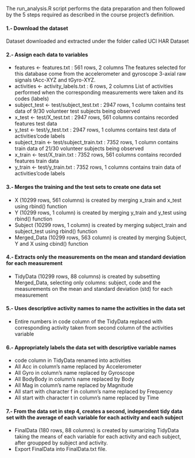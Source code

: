 The run_analysis.R script performs the data preparation and then followed by the 5 steps required as described in the course project’s definition.

#### 1.- Download the dataset
  Dataset downloaded and extracted under the folder called UCI HAR Dataset

#### 2.- Assign each data to variables
  + features <- features.txt : 561 rows, 2 columns
    The features selected for this database come from the accelerometer and gyroscope 3-axial raw signals tAcc-XYZ and tGyro-XYZ.
  + activities <- activity_labels.txt : 6 rows, 2 columns
    List of activities performed when the corresponding measurements were taken and its codes (labels)
  + subject_test <- test/subject_test.txt : 2947 rows, 1 column
    contains test data of 9/30 volunteer test subjects being observed
  + x_test <- test/X_test.txt : 2947 rows, 561 columns
    contains recorded features test data
  + y_test <- test/y_test.txt : 2947 rows, 1 columns
    contains test data of activities’code labels
  + subject_train <- test/subject_train.txt : 7352 rows, 1 column
    contains train data of 21/30 volunteer subjects being observed
  + x_train <- test/X_train.txt : 7352 rows, 561 columns
    contains recorded features train data
  + y_train <- test/y_train.txt : 7352 rows, 1 columns
    contains train data of activities’code labels

#### 3.- Merges the training and the test sets to create one data set
  + X (10299 rows, 561 columns) is created by merging x_train and x_test using rbind() function
  + Y (10299 rows, 1 column) is created by merging y_train and y_test using rbind() function
  + Subject (10299 rows, 1 column) is created by merging subject_train and subject_test using rbind() function
  + Merged_Data (10299 rows, 563 column) is created by merging Subject, Y and X using cbind() function

#### 4.- Extracts only the measurements on the mean and standard deviation for each measurement
  + TidyData (10299 rows, 88 columns) is created by subsetting Merged_Data, selecting only columns: subject, code and the measurements on the mean 
    and standard deviation (std) for each measurement

#### 5.- Uses descriptive activity names to name the activities in the data set
  + Entire numbers in code column of the TidyData replaced with corresponding activity taken from second column of the activities variable

#### 6.- Appropriately labels the data set with descriptive variable names
  + code column in TidyData renamed into activities
  + All Acc in column’s name replaced by Accelerometer
  + All Gyro in column’s name replaced by Gyroscope
  + All BodyBody in column’s name replaced by Body
  + All Mag in column’s name replaced by Magnitude
  + All start with character f in column’s name replaced by Frequency
  + All start with character t in column’s name replaced by Time

#### 7.- From the data set in step 4, creates a second, independent tidy data set with the average of each variable for each activity and each subject
  + FinalData (180 rows, 88 columns) is created by sumarizing TidyData taking the means of each variable for each activity and each subject, after 
    groupped by subject and activity.
  + Export FinalData into FinalData.txt file.
